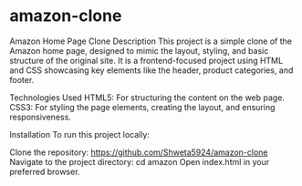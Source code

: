 # amazon-clone
Amazon Home Page Clone
Description
This project is a simple clone of the Amazon home page, designed to mimic the layout, styling, and basic structure of the original site. It is a frontend-focused project using HTML and CSS showcasing key elements like the header, product categories, and footer.


Technologies Used
HTML5: For structuring the content on the web page.
CSS3: For styling the page elements, creating the layout, and ensuring responsiveness.

Installation
To run this project locally:

Clone the repository:
https://github.com/Shweta5924/amazon-clone
Navigate to the project directory:
cd amazon
Open index.html in your preferred browser.
